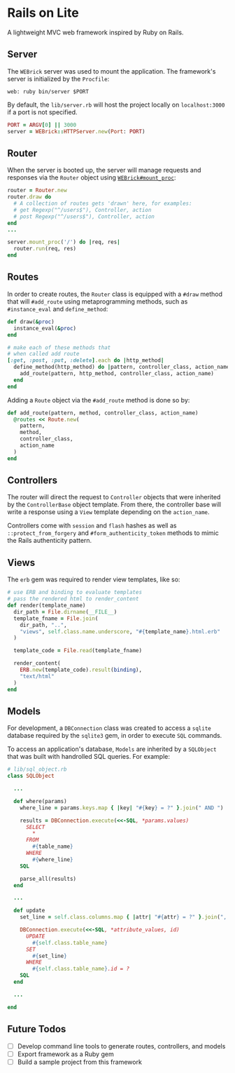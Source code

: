 # Rails on Lite

A lightweight MVC web framework inspired by Ruby on Rails.

## Server

The `WEBrick` server was used to mount the application. The framework's server is initialized by the `Procfile`:
```
web: ruby bin/server $PORT
```
By default, the `lib/server.rb` will host the project locally on `localhost:3000` if a port is not specified.
```ruby
PORT = ARGV[0] || 3000
server = WEBrick::HTTPServer.new(Port: PORT)
```

## Router

When the server is booted up, the server will manage requests and responses via the `Router` object using [`WEBrick#mount_proc`](https://ruby-doc.org/stdlib-2.0.0/libdoc/webrick/rdoc/WEBrick/HTTPServer.html#method-i-mount_proc):

```ruby
router = Router.new
router.draw do
  # A collection of routes gets 'drawn' here, for examples:
  # get Regexp("^/users$"), Controller, action
  # post Regexp("^/users$"), Controller, action
end
...

server.mount_proc('/') do |req, res|
  router.run(req, res)
end
```

## Routes

In order to create routes, the `Router` class is equipped with a `#draw` method that will `#add_route` using metaprogramming methods, such as `#instance_eval` and `define_method`:

```ruby
def draw(&proc)
  instance_eval(&proc)
end

# make each of these methods that
# when called add route
[:get, :post, :put, :delete].each do |http_method|
  define_method(http_method) do |pattern, controller_class, action_name|
    add_route(pattern, http_method, controller_class, action_name)
  end
end
```

Adding a `Route` object via the `#add_route` method is done so by:
```ruby
def add_route(pattern, method, controller_class, action_name)
  @routes << Route.new(
    pattern,
    method,
    controller_class,
    action_name
  )
end
```

## Controllers

The router will direct the request to `Controller` objects that were inherited by the `ControllerBase` object template. From there, the controller base will write a response using a `View` template depending on the `action_name`.

Controllers come with `session` and `flash` hashes as well as `::protect_from_forgery` and `#form_authenticity_token` methods to mimic the Rails authenticity pattern.

## Views

The `erb` gem was required to render view templates, like so:
```ruby
# use ERB and binding to evaluate templates
# pass the rendered html to render_content
def render(template_name)
  dir_path = File.dirname(__FILE__)
  template_fname = File.join(
    dir_path, "..",
    "views", self.class.name.underscore, "#{template_name}.html.erb"
  )

  template_code = File.read(template_fname)

  render_content(
    ERB.new(template_code).result(binding),
    "text/html"
  )
end
```

## Models

For development, a `DBConnection` class was created to access a `sqlite` database required by the `sqlite3` gem, in order to execute `SQL` commands.

To access an application's database, `Models` are inherited by a `SQLObject` that was built with handrolled SQL queries. For example:

```ruby
# lib/sql_object.rb
class SQLObject

  ...

  def where(params)
    where_line = params.keys.map { |key| "#{key} = ?" }.join(" AND ")

    results = DBConnection.execute(<<-SQL, *params.values)
      SELECT
        *
      FROM
        #{table_name}
      WHERE
        #{where_line}
    SQL

    parse_all(results)
  end

  ...

  def update
    set_line = self.class.columns.map { |attr| "#{attr} = ?" }.join(", ")

    DBConnection.execute(<<-SQL, *attribute_values, id)
      UPDATE
        #{self.class.table_name}
      SET
        #{set_line}
      WHERE
        #{self.class.table_name}.id = ?
    SQL
  end

  ...

end
```

## Future Todos

- [ ] Develop command line tools to generate routes, controllers, and models
- [ ] Export framework as a Ruby gem
- [ ] Build a sample project from this framework
